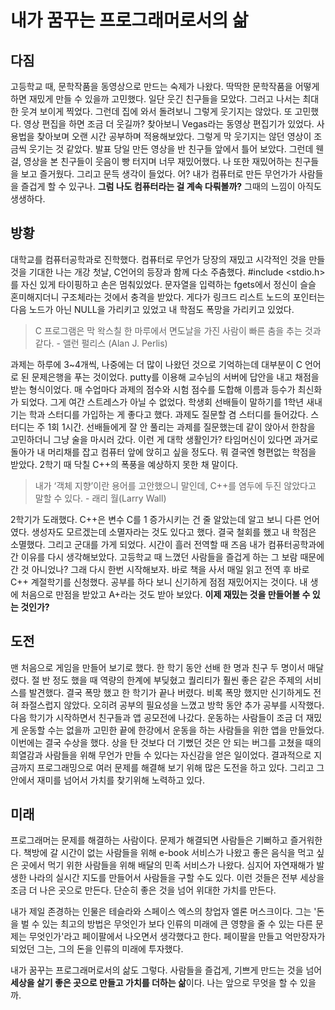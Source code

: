 # 내가 꿈꾸는 프로그래머로서의 삶

## 다짐

고등학교 때, 문학작품을 동영상으로 만드는 숙제가 나왔다. 딱딱한 문학작품을 어떻게 하면 재밌게 만들 수 있을까 고민했다. 일단 웃긴 친구들을 모았다. 그러고 나서는 최대한 웃겨 보이게 찍었다. 그런데 집에 와서 돌려보니 그렇게 웃기지는 않았다. 또 고민했다. 영상 편집을 하면 조금 더 웃길까? 찾아보니 Vegas라는 동영상 편집기가 있었다. 사용법을 찾아보며 오랜 시간 공부하며 적용해보았다. 그렇게 막 웃기지는 않던 영상이 조금씩 웃기는 것 같았다. 발표 당일 만든 영상을 반 친구들 앞에서 틀어 보았다. 그런데 웬걸, 영상을 본 친구들이 웃음이 빵 터지며 너무 재밌어했다. 나 또한 재밌어하는 친구들을 보고 즐거웠다. 그리고 문득 생각이 들었다. 어? 내가 컴퓨터로 만든 무언가가 사람들을 즐겁게 할 수 있구나. **그럼 나도 컴퓨터라는 걸 계속 다뤄볼까?** 그때의 느낌이 아직도 생생하다.

## 방황

대학교를 컴퓨터공학과로 진학했다. 컴퓨터로 무언가 당장의 재밌고 시각적인 것을 만들 것을 기대한 나는 개강 첫날, C언어의 등장과 함께 다소 주춤했다. #include <stdio.h>를 자신 있게 타이핑하고 손은 멈춰있었다. 문자열을 입력하는 fgets에서 정신이 슬슬 혼미해지더니 구조체라는 것에서 충격을 받았다. 게다가 링크드 리스트 노드의 포인터는 다음 노드가 아닌 NULL을 가리키고 있었고 내 학점도 폭망을 가리키고 있었다. 

> C 프로그램은 막 왁스칠 한 마루에서 면도날을 가진 사람이 빠른 춤을 추는 것과 같다. - 앨런 펄리스 (Alan J. Perlis)

과제는 하루에 3~4개씩, 나중에는 더 많이 나왔던 것으로 기억하는데 대부분이 C 언어로 된 문제은행을 푸는 것이었다. putty를 이용해 교수님의 서버에 답안을 내고 채점을 받는 형식이었다. 매 수업마다 과제의 점수와 시험 점수를 도합해 이름과 등수가 최신화가 되었다. 그게 여간 스트레스가 아닐 수 없었다. 학생회 선배들이 말하기를 1학년 새내기는 학과 스터디를 가입하는 게 좋다고 했다. 과제도 질문할 겸 스터디를 들어갔다. 스터디는 주 1회 1시간. 선배들에게 잘 안 풀리는 과제를 질문했는데 같이 앉아서 한참을 고민하더니 그냥 술을 마시러 갔다. 이런 게 대학 생활인가? 타임머신이 있다면 과거로 돌아가 내 머리채를 잡고 컴퓨터 앞에 앉히고 싶을 정도다. 뭐 결국엔 형편없는 학점을 받았다. 2학기 때 닥칠 C++의 폭풍을 예상하지 못한 채 말이다.

> 내가 ‘객체 지향’이란 용어를 고안했으니 말인데, C++를 염두에 두진 않았다고 말할 수 있다. - 래리 월(Larry Wall)

2학기가 도래했다. C++은 변수 C를 1 증가시키는 건 줄 알았는데 알고 보니 다른 언어였다. 생성자도 모르겠는데 소멸자라는 것도 있다고 했다. 결국 철회를 했고 내 학점은 소멸했다. 그리고 군대를 가게 되었다. 시간이 흘러 전역할 때 즈음 내가 컴퓨터공학과에 간 이유를 다시 생각해보았다. 고등학교 때 느꼈던 사람들을 즐겁게 하는 그 보람 때문에 간 것 아니었나? 그래 다시 한번 시작해보자. 바로 책을 사서 매일 읽고 전역 후 바로 C++ 계절학기를 신청했다. 공부를 하다 보니 신기하게 점점 재밌어지는 것이다. 내 생에 처음으로 만점을 받았고 A+라는 것도 받아 보았다. **이제 재밌는 것을 만들어볼 수 있는 것인가?**

## 도전

맨 처음으로 게임을 만들어 보기로 했다. 한 학기 동안 선배 한 명과 친구 두 명이서 매달렸다. 절 반 정도 했을 때 역량의 한계에 부딪혔고 퀄리티가 훨씬 좋은 같은 주제의 서비스를 발견했다. 결국 폭망 했고 한 학기가 끝나 버렸다. 비록 폭망 했지만 신기하게도 전혀 좌절스럽지 않았다. 오히려 공부의 필요성을 느꼈고 방학 동안 추가 공부를 시작했다. 다음 학기가 시작하면서 친구들과 앱 공모전에 나갔다. 운동하는 사람들이 조금 더 재밌게 운동할 수는 없을까 고민한 끝에 한강에서 운동을 하는 사람들을 위한 앱을 만들었다. 이번에는 결국 수상을 했다. 상을 탄 것보다 더 기뻤던 것은 안 되는 버그를 고쳤을 때의 희열감과 사람들을 위해 무언가 만들 수 있다는 자신감을 얻은 일이었다. 결과적으로 지금까지 프로그래밍으로 여러 문제를 해결해 보기 위해 많은 도전을 하고 있다. 그리고 그 안에서 재미를 넘어서 가치를 찾기위해 노력하고 있다.

## 미래

프로그래머는 문제를 해결하는 사람이다. 문제가 해결되면 사람들은 기뻐하고 즐거워한다. 책방에 갈 시간이 없는 사람들을 위해 e-book 서비스가 나왔고 좋은 음식을 먹고 싶은 곳에서 먹기 위한 사람들을 위해 배달의 민족 서비스가 나왔다. 심지어 자연재해가 발생한 나라의 실시간 지도를 만들어서 사람들을 구할 수도 있다. 이런 것들은 전부 세상을 조금 더 나은 곳으로 만든다. 단순히 좋은 것을 넘어 위대한 가치를 만든다.

내가 제일 존경하는 인물은 테슬라와 스페이스 엑스의 창업자 엘론 머스크이다. 그는 '돈을 벌 수 있는 최고의 방법은 무엇인가 보다 인류의 미래에 큰 영향을 줄 수 있는 다른 문제는 무엇인가'라고 페이팔에서 나오면서 생각했다고 한다. 페이팔을 만들고 억만장자가 되었던 그는, 그의 돈을 인류의 미래에 투자했다.

내가 꿈꾸는 프로그래머로서의 삶도 그렇다. 사람들을 즐겁게, 기쁘게 만드는 것을 넘어 **세상을 살기 좋은 곳으로 만들고 가치를 더하는 삶**이다. 나는 앞으로 무엇을 할 수 있을까.